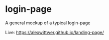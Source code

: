 # login-page
A general mockup of a typical login-page

Live: https://alexwittwer.github.io/landing-page/
